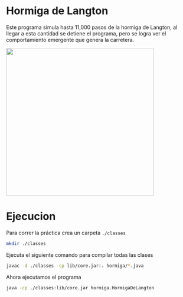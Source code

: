 # Hormiga de Langton

Este programa simula hasta 11,000 pasos de la hormiga de Langton, al llegar a esta cantidad se detiene el programa, pero se logra ver el comportamiento emergente que genera la carretera.

<img width="400px" src="https://media.giphy.com/media/v1.Y2lkPTc5MGI3NjExNzdlOXJwdnBiZmEwYTdoN2ZwdmgzeXYxamV3dnIwZ3l4bXluNWRtNCZlcD12MV9pbnRlcm5hbF9naWZfYnlfaWQmY3Q9Zw/3oEdv92q8BHmU0OtFK/giphy.gif"/>

# Ejecucion

Para correr la práctica crea un carpeta `./classes`
```bash
mkdir ./classes
```

Ejecuta el siguiente comando para compilar todas las clases

```bash
javac -d ./classes -cp lib/core.jar:. hormiga/*.java
```

Ahora ejecutamos el programa 

```bash
java -cp ./classes:lib/core.jar hormiga.HormigaDeLangton
```

